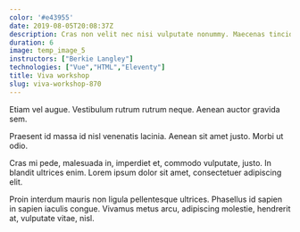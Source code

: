 ```yaml
---
color: '#e43955'
date: 2019-08-05T20:08:37Z
description: Cras non velit nec nisi vulputate nonummy. Maecenas tincidunt lacus at velit.
duration: 6
image: temp_image_5
instructors: ["Berkie Langley"]
technologies: ["Vue","HTML","Eleventy"]
title: Viva workshop
slug: viva-workshop-870
---
```

Etiam vel augue. Vestibulum rutrum rutrum neque. Aenean auctor gravida sem.

Praesent id massa id nisl venenatis lacinia. Aenean sit amet justo. Morbi ut odio.

Cras mi pede, malesuada in, imperdiet et, commodo vulputate, justo. In blandit ultrices enim. Lorem ipsum dolor sit amet, consectetuer adipiscing elit.

Proin interdum mauris non ligula pellentesque ultrices. Phasellus id sapien in sapien iaculis congue. Vivamus metus arcu, adipiscing molestie, hendrerit at, vulputate vitae, nisl.
